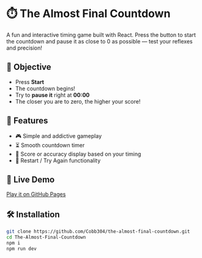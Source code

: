 # ⏱️ The Almost Final Countdown

A fun and interactive timing game built with React. Press the button to start the countdown and pause it as close to 0 as possible — test your reflexes and precision!

## 🎯 Objective

- Press **Start**
- The countdown begins!
- Try to **pause it** right at **00:00**
- The closer you are to zero, the higher your score!

## 🧠 Features

- 🎮 Simple and addictive gameplay
- ⏳ Smooth countdown timer
- 🧮 Score or accuracy display based on your timing
- 🔁 Restart / Try Again functionality

## 🚀 Live Demo

[Play it on GitHub Pages](https://cobb304.github.io/the-almost-final-countdown/)

## 🛠️ Installation

```bash
git clone https://github.com/Cobb304/the-almost-final-countdown.git
cd The-Almost-Final-Countdown
npm i
npm run dev
